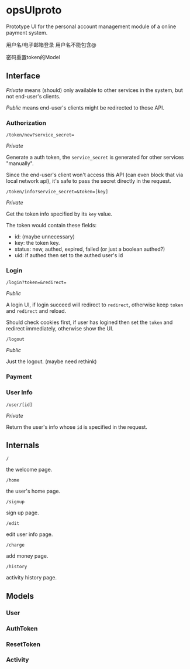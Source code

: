 opsUIproto
==========

Prototype UI for the personal account management module of a online payment system.

用户名/电子邮箱登录 用户名不能包含@

密码重置token的Model

## Interface

*Private* means (should) only available to other services in the system, but not end-user's clients.

*Public* means end-user's clients might be redirected to those API.

### Authorization

`/token/new?service_secret=`

*Private*

Generate a auth token, the `service_secret` is generated for other services "manually".

Since the end-user's client won't access this API (can even block that via local network api), it's safe to pass the secret directly in the request.

`/token/info?service_secret=&token=[key]`

*Private*

Get the token info specified by its `key` value.

The token would contain these fields:

- id: (maybe unnecessary)
- key: the token key.
- status: new, authed, expired, failed (or just a boolean authed?)
- uid: if authed then set to the authed user's id

### Login

`/login?token=&redirect=`

*Public*

A login UI, if login succeed will redirect to `redirect`, otherwise keep `token` and `redirect` and reload.

Should check cookies first, if user has logined then set the `token` and redirect immediately, otherwise show the UI.

`/logout`

*Public*

Just the logout. (maybe need rethink)

### Payment

### User Info

`/user/[id]`

*Private*

Return the user's info whose `id` is specified in the request.

## Internals

`/`

the welcome page.

`/home`

the user's home page.

`/signup`

sign up page.

`/edit`

edit user info page.

`/charge`

add money page.

`/history`

activity history page.

## Models

### User


### AuthToken


### ResetToken


### Activity
